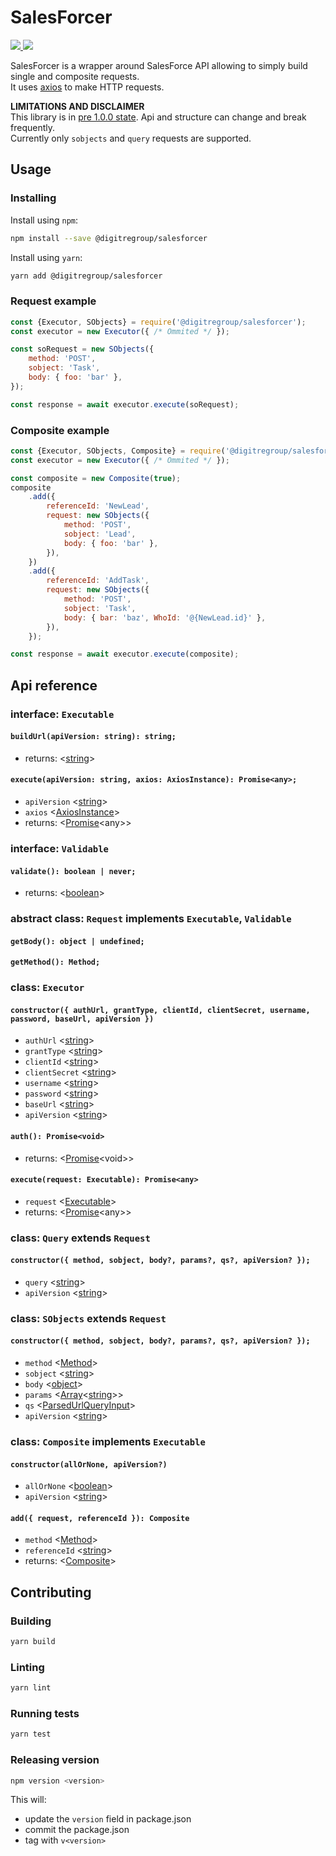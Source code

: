 # SalesForcer

<p>
  <a href="https://github.com/digitregroup/salesforcer/actions?query=workflow%3ACI+event%3Apush+branch%3Amaster">
    <img src="https://github.com/digitregroup/salesforcer/workflows/CI/badge.svg">
  </a>
  <a href="https://www.npmjs.com/package/@digitregroup/salesforcer">
    <img src="https://img.shields.io/npm/v/@digitregroup/salesforcer">
  </a>
</p>


SalesForcer is a wrapper around SalesForce API allowing to simply build single and composite requests.    
It uses [axios](https://github.com/axios/axios) to make HTTP requests.

**LIMITATIONS AND DISCLAIMER**  
This library is in [pre 1.0.0 state](https://semver.org/#spec-item-4). Api and structure can change and break frequently.  
Currently only `sobjects` and `query` requests are supported.


## Usage

### Installing
Install using `npm`:
```sh
npm install --save @digitregroup/salesforcer
```

Install using `yarn`:
```sh
yarn add @digitregroup/salesforcer
```


### Request example

```js
const {Executor, SObjects} = require('@digitregroup/salesforcer');
const executor = new Executor({ /* Ommited */ });

const soRequest = new SObjects({
    method: 'POST',
    sobject: 'Task',
    body: { foo: 'bar' },
});

const response = await executor.execute(soRequest);
```

### Composite example

```js
const {Executor, SObjects, Composite} = require('@digitregroup/salesforcer');
const executor = new Executor({ /* Ommited */ });

const composite = new Composite(true);
composite
    .add({
        referenceId: 'NewLead',
        request: new SObjects({
            method: 'POST',
            sobject: 'Lead',
            body: { foo: 'bar' },
        }),
    })
    .add({
        referenceId: 'AddTask',
        request: new SObjects({
            method: 'POST',
            sobject: 'Task',
            body: { bar: 'baz', WhoId: '@{NewLead.id}' },
        }),
    });

const response = await executor.execute(composite);
```


## Api reference

### interface: `Executable`
#### `buildUrl(apiVersion: string): string;`
- returns: \<[string]>

#### `execute(apiVersion: string, axios: AxiosInstance): Promise<any>;`
- `apiVersion` \<[string]>
- `axios` \<[AxiosInstance]>
- returns: \<[Promise]\<any>>


### interface: `Validable`
#### `validate(): boolean | never;`
- returns: \<[boolean]>


### abstract class: `Request` implements `Executable`, `Validable`
#### `getBody(): object | undefined;`
#### `getMethod(): Method;`


### class: `Executor`
#### `constructor({ authUrl, grantType, clientId, clientSecret, username, password, baseUrl, apiVersion })`
- `authUrl` \<[string]>
- `grantType` \<[string]>
- `clientId` \<[string]>
- `clientSecret` \<[string]>
- `username` \<[string]>
- `password` \<[string]>
- `baseUrl` \<[string]>
- `apiVersion` \<[string]>

#### `auth(): Promise<void>`
- returns: \<[Promise]\<void>>

#### `execute(request: Executable): Promise<any>`
- `request` \<[Executable]>
- returns: \<[Promise]\<any>>


### class: `Query` extends `Request`
#### `constructor({ method, sobject, body?, params?, qs?, apiVersion? });`
- `query` \<[string]>
- `apiVersion` \<[string]>


### class: `SObjects` extends `Request`
#### `constructor({ method, sobject, body?, params?, qs?, apiVersion? });`
- `method` \<[Method]>
- `sobject` \<[string]>
- `body` \<[object]>
- `params` \<[Array]<[string]>>
- `qs` \<[ParsedUrlQueryInput]>
- `apiVersion` \<[string]>


### class: `Composite` implements `Executable`
#### `constructor(allOrNone, apiVersion?)`
- `allOrNone` \<[boolean]>
- `apiVersion` \<[string]>

#### `add({ request, referenceId }): Composite`
- `method` \<[Method]>
- `referenceId` \<[string]>
- returns: \<[Composite]>


## Contributing

### Building 
```sh
yarn build
```

### Linting
```sh
yarn lint
```

### Running tests 
```sh
yarn test
```

### Releasing version
```sh
npm version <version>
```
This will:
- update the `version` field in package.json
- commit the package.json
- tag with `v<version>`



[string]: https://developer.mozilla.org/en-US/docs/Web/JavaScript/Data_structures#String_type "String"
[boolean]: https://developer.mozilla.org/en-US/docs/Web/JavaScript/Data_structures#Boolean_type "Boolean"
[object]: https://developer.mozilla.org/en-US/docs/Web/JavaScript/Data_structures#Objects "Object"
[Array]: https://developer.mozilla.org/en-US/docs/Web/JavaScript/Data_structures#Indexed_collections_Arrays_and_typed_Arrays "Array"
[Promise]: https://developer.mozilla.org/en-US/docs/Web/JavaScript/Reference/Global_Objects/Promise "Promise"
[AxiosInstance]: https://github.com/axios/axios/blob/v0.19.0/index.d.ts#L123 "AxiosInstance"
[ParsedUrlQueryInput]: https://github.com/DefinitelyTyped/DefinitelyTyped/blob/master/types/node/querystring.d.ts#L13 "ParsedUrlQueryInput"
[Method]: https://github.com/axios/axios/blob/v0.19.0/index.d.ts#L24 "Method"
[Executable]: #interface-executable
[Request]: #class-request-implements-executable
[Composite]: #class-composite-implements-executable




